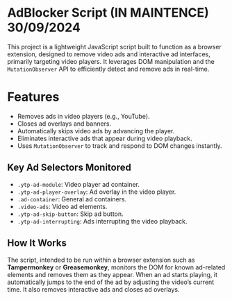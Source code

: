 #  AdBlocker Script (IN MAINTENCE) 30/09/2024

This project is a lightweight JavaScript script built to function as a browser extension, designed to remove video ads and interactive ad interfaces, primarily targeting video players. It leverages DOM manipulation and the `MutationObserver` API to efficiently detect and remove ads in real-time.

# Features

-   Removes ads in video players (e.g., YouTube).
-   Closes ad overlays and banners.
-   Automatically skips video ads by advancing the player.
-   Eliminates interactive ads that appear during video playback.
-   Uses `MutationObserver` to track and respond to DOM changes instantly.

## Key Ad Selectors Monitored

-   `.ytp-ad-module`: Video player ad container.
-   `.ytp-ad-player-overlay`: Ad overlay in the video player.
-   `.ad-container`: General ad containers.
-   `.video-ads`: Video ad elements.
-   `.ytp-ad-skip-button`: Skip ad button.
-   `.ytp-ad-interrupting`: Ads interrupting the video playback.

## How It Works

The script, intended to be run within a browser extension such as **Tampermonkey** or **Greasemonkey**, monitors the DOM for known ad-related elements and removes them as they appear. When an ad starts playing, it automatically jumps to the end of the ad by adjusting the video’s current time. It also removes interactive ads and closes ad overlays.
